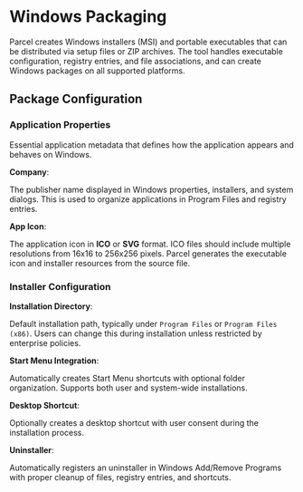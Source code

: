# Windows Packaging

Parcel creates Windows installers (MSI) and portable executables that can be distributed via setup files or ZIP archives. The tool handles executable configuration, registry entries, and file associations, and can create Windows packages on all supported platforms.

## Package Configuration

### Application Properties

Essential application metadata that defines how the application appears and behaves on Windows.

**Company**:

The publisher name displayed in Windows properties, installers, and system dialogs. This is used to organize applications in Program Files and registry entries.

**App Icon**:

The application icon in **ICO** or **SVG** format. ICO files should include multiple resolutions from 16x16 to 256x256 pixels. Parcel generates the executable icon and installer resources from the source file.

<!--- NOT YET AVAILABLE IN STABLE PARCEL
**File Type Associations**:

Associate the application with specific file types by specifying file extensions (e.g., `.myfile`) and optionally adding MIME types and custom icons. This creates registry entries for proper Windows Explorer integration.

To handle these files in Avalonia applications, see [Activatable Lifetime](https://docs.avaloniaui.net/docs/concepts/services/activatable-lifetime#handling-uri-activation) documentation.

**URL Scheme Handlers**:

Register custom URL schemes for deep linking by defining custom schemes (e.g., `myapp://`, `myprotocol://`). This creates registry entries that enable other applications to launch your app with specific parameters.

To handle URL schemes in Avalonia applications, see [Activatable Lifetime](https://docs.avaloniaui.net/docs/concepts/services/activatable-lifetime#handling-uri-activation) documentation.

--->

### Installer Configuration

**Installation Directory**:

Default installation path, typically under `Program Files` or `Program Files (x86)`. Users can change this during installation unless restricted by enterprise policies.

**Start Menu Integration**:

Automatically creates Start Menu shortcuts with optional folder organization. Supports both user and system-wide installations.

**Desktop Shortcut**:

Optionally creates a desktop shortcut with user consent during the installation process.

**Uninstaller**:

Automatically registers an uninstaller in Windows Add/Remove Programs with proper cleanup of files, registry entries, and shortcuts.
